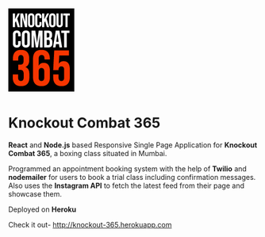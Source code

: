 # ![Logo](boxing-spa/src/assets/images/logo.png)
# Knockout Combat 365
**React** and **Node.js** based Responsive Single Page Application for **Knockout Combat 365**, a boxing class situated in Mumbai.

Programmed an appointment booking system with the help of **Twilio** and **nodemailer** for users to book a trial class including confirmation messages. Also uses the **Instagram API** to fetch the latest feed from their page and showcase them.

Deployed on **Heroku**

Check it out- http://knockout-365.herokuapp.com




